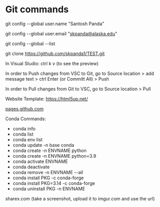 # Git commands
git config --global user.name "Santosh Panda"

git config --global user.email "skpanda@alaska.edu"

git config --global --list

git clone https://github.com/skpanda1/TEST.git 

In Visual Studio: ctrl k v (to see the preview)

In order to Push changes from VSC to Git, go to Source location > add message text > ctrl Enter (or Committ All) > Push

In order to Pull changes from Git to VSC, go to Source location > Pull

Website Template: https://html5up.net/

[pages.github.com](https://pages.github.com/)

Conda Commands:
- conda info
- conda list
- conda env list
- conda update -n base conda
- conda create -n ENVNAME python
- conda create -n ENVNAME python=3.9
- conda activate ENVNAME
- conda deactivate
- conda remove -n ENVNAME --all
- conda install PKG -c conda-forge
- conda install PKG=3.14 -c conda-forge
- conda uninstall PKG -n ENVNAME

sharex.com (take a screenshot, upload it to imgur.com and use the url)
